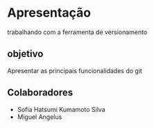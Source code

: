 # Apresentação

trabalhando com a ferramenta de versionamento 

## objetivo

Apresentar as principais funcionalidades do git

## Colaboradores

* Sofia Hatsumi Kumamoto Silva
*  Miguel Angelus
